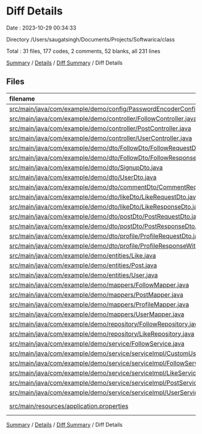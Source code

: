 # Diff Details

Date : 2023-10-29 00:34:33

Directory /Users/saugatsingh/Documents/Projects/Softwarica/class

Total : 31 files,  177 codes, 2 comments, 52 blanks, all 231 lines

[Summary](results.md) / [Details](details.md) / [Diff Summary](diff.md) / Diff Details

## Files
| filename | language | code | comment | blank | total |
| :--- | :--- | ---: | ---: | ---: | ---: |
| [src/main/java/com/example/demo/config/PasswordEncoderConfig.java](/src/main/java/com/example/demo/config/PasswordEncoderConfig.java) | Java | 0 | 0 | -1 | -1 |
| [src/main/java/com/example/demo/controller/FollowController.java](/src/main/java/com/example/demo/controller/FollowController.java) | Java | 20 | 0 | 7 | 27 |
| [src/main/java/com/example/demo/controller/PostController.java](/src/main/java/com/example/demo/controller/PostController.java) | Java | 1 | 0 | 1 | 2 |
| [src/main/java/com/example/demo/controller/UserController.java](/src/main/java/com/example/demo/controller/UserController.java) | Java | 2 | 0 | 0 | 2 |
| [src/main/java/com/example/demo/dto/FollowDto/FollowRequestDto.java](/src/main/java/com/example/demo/dto/FollowDto/FollowRequestDto.java) | Java | 13 | 0 | 5 | 18 |
| [src/main/java/com/example/demo/dto/FollowDto/FollowResponseDto.java](/src/main/java/com/example/demo/dto/FollowDto/FollowResponseDto.java) | Java | 11 | 0 | 6 | 17 |
| [src/main/java/com/example/demo/dto/SignupDto.java](/src/main/java/com/example/demo/dto/SignupDto.java) | Java | -3 | 0 | 0 | -3 |
| [src/main/java/com/example/demo/dto/UserDto.java](/src/main/java/com/example/demo/dto/UserDto.java) | Java | -2 | 0 | 0 | -2 |
| [src/main/java/com/example/demo/dto/commentDto/CommentRequestDto.java](/src/main/java/com/example/demo/dto/commentDto/CommentRequestDto.java) | Java | -1 | 0 | 0 | -1 |
| [src/main/java/com/example/demo/dto/likeDto/LikeRequestDto.java](/src/main/java/com/example/demo/dto/likeDto/LikeRequestDto.java) | Java | -7 | 0 | -1 | -8 |
| [src/main/java/com/example/demo/dto/likeDto/LikeResponseDto.java](/src/main/java/com/example/demo/dto/likeDto/LikeResponseDto.java) | Java | -1 | 0 | 0 | -1 |
| [src/main/java/com/example/demo/dto/postDto/PostRequestDto.java](/src/main/java/com/example/demo/dto/postDto/PostRequestDto.java) | Java | -3 | 0 | -1 | -4 |
| [src/main/java/com/example/demo/dto/postDto/PostResponseDto.java](/src/main/java/com/example/demo/dto/postDto/PostResponseDto.java) | Java | 1 | 0 | 1 | 2 |
| [src/main/java/com/example/demo/dto/profile/ProfileRequestDto.java](/src/main/java/com/example/demo/dto/profile/ProfileRequestDto.java) | Java | 2 | 0 | 0 | 2 |
| [src/main/java/com/example/demo/dto/profile/ProfileResponseWithUserDto.java](/src/main/java/com/example/demo/dto/profile/ProfileResponseWithUserDto.java) | Java | 20 | 0 | 4 | 24 |
| [src/main/java/com/example/demo/entities/Like.java](/src/main/java/com/example/demo/entities/Like.java) | Java | -1 | 0 | 0 | -1 |
| [src/main/java/com/example/demo/entities/Post.java](/src/main/java/com/example/demo/entities/Post.java) | Java | 3 | 0 | 1 | 4 |
| [src/main/java/com/example/demo/entities/User.java](/src/main/java/com/example/demo/entities/User.java) | Java | 1 | 0 | 1 | 2 |
| [src/main/java/com/example/demo/mappers/FollowMapper.java](/src/main/java/com/example/demo/mappers/FollowMapper.java) | Java | 10 | 0 | 6 | 16 |
| [src/main/java/com/example/demo/mappers/PostMapper.java](/src/main/java/com/example/demo/mappers/PostMapper.java) | Java | 0 | 0 | 1 | 1 |
| [src/main/java/com/example/demo/mappers/ProfileMapper.java](/src/main/java/com/example/demo/mappers/ProfileMapper.java) | Java | 8 | 0 | 6 | 14 |
| [src/main/java/com/example/demo/mappers/UserMapper.java](/src/main/java/com/example/demo/mappers/UserMapper.java) | Java | 0 | 0 | 1 | 1 |
| [src/main/java/com/example/demo/repository/FollowRepository.java](/src/main/java/com/example/demo/repository/FollowRepository.java) | Java | 4 | 0 | 1 | 5 |
| [src/main/java/com/example/demo/repository/LikeRepository.java](/src/main/java/com/example/demo/repository/LikeRepository.java) | Java | 4 | 0 | 1 | 5 |
| [src/main/java/com/example/demo/service/FollowService.java](/src/main/java/com/example/demo/service/FollowService.java) | Java | 2 | 0 | 0 | 2 |
| [src/main/java/com/example/demo/service/serviceImpl/CustomUserDetailService.java](/src/main/java/com/example/demo/service/serviceImpl/CustomUserDetailService.java) | Java | 2 | 0 | 0 | 2 |
| [src/main/java/com/example/demo/service/serviceImpl/FollowServiceImpl.java](/src/main/java/com/example/demo/service/serviceImpl/FollowServiceImpl.java) | Java | 56 | 2 | 13 | 71 |
| [src/main/java/com/example/demo/service/serviceImpl/LikeServiceImpl.java](/src/main/java/com/example/demo/service/serviceImpl/LikeServiceImpl.java) | Java | 14 | 0 | 2 | 16 |
| [src/main/java/com/example/demo/service/serviceImpl/PostServiceImpl.java](/src/main/java/com/example/demo/service/serviceImpl/PostServiceImpl.java) | Java | 7 | 0 | 1 | 8 |
| [src/main/java/com/example/demo/service/serviceImpl/UserServiceImpl.java](/src/main/java/com/example/demo/service/serviceImpl/UserServiceImpl.java) | Java | 13 | 0 | -2 | 11 |
| [src/main/resources/application.properties](/src/main/resources/application.properties) | Java Properties | 1 | 0 | -1 | 0 |

[Summary](results.md) / [Details](details.md) / [Diff Summary](diff.md) / Diff Details